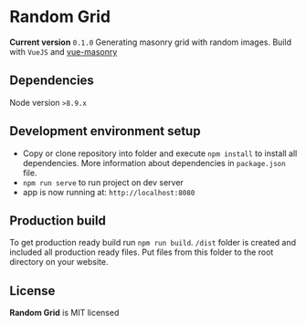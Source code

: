 # Random Grid
**Current version** `0.1.0`
Generating masonry grid with random images.
Build with `VueJS` and [vue-masonry](https://www.npmjs.com/package/vue-masonry)

## Dependencies
Node version `>8.9.x`

## Development environment setup
* Copy or clone repository into folder and execute `npm install` to install all dependencies.
More information about dependencies in `package.json` file.
* `npm run serve` to run project on dev server
* app is now running at: `http://localhost:8080`

## Production build
To get production ready build run `npm run build`.
`/dist` folder is created and included all production ready files.
Put files from this folder to the root directory on your website.

## License
**Random Grid** is MIT licensed